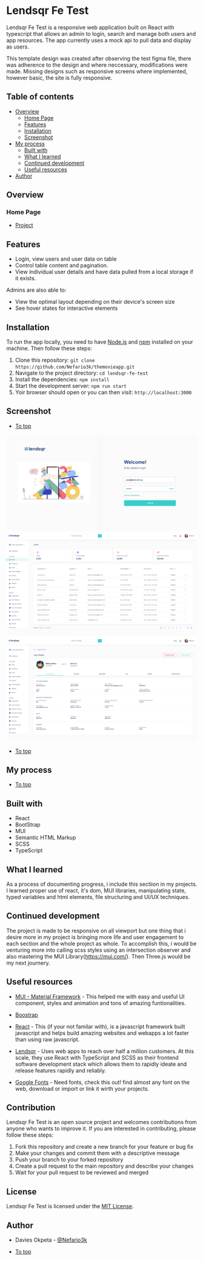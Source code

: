 # Lendsqr Fe Test

Lendsqr Fe Test is a responsive web application built on React with typescript that allows an admin to login, search and manage both users and app resources. The app currently uses a mock api to pull data and display as users.

This template design was created after observing the test figma file, there was adherence to the design and where neccessary, modifications were made. Missing designs such as responsive screens where implemented, however basic, the site is fully responsive.

## Table of contents

-   [Overview](#overview)
    -   [Home Page](#home-page)
    -   [Features](#features)
    -   [Installation](#installation)
    -   [Screenshot](#screenshot)
-   [My process](#my-process)
    -   [Built with](#built-with)
    -   [What I learned](#what-i-learned)
    -   [Continued development](#continued-development)
    -   [Useful resources](#useful-resources)
-   [Author](#author)

## Overview

### Home Page

-   [Project](https://nefario3k.github.io/themovieapp/)

## Features

-   Login, view users and user data on table
-   Control table content and pagination.
-   View individual user details and have data pulled from a local storage if it exists.

Admins are also able to:

-   View the optimal layout depending on their device's screen size
-   See hover states for interactive elements

## Installation

To run the app locally, you need to have [Node.js](https://nodejs.org/en/) and [npm](https://www.npmjs.com/) installed on your machine. Then follow these steps:

1. Clone this repository: `git clone https://github.com/Nefario3k/themovieapp.git`
2. Navigate to the project directory: `cd lendsqr-fe-test`
3. Install the dependencies: `npm install`
4. Start the development server: `npm run start`
5. Yoir browser should open or you can then visit: `http://localhost:3000`

## Screenshot

-   [To top](#overview)

![Login - Home](./src/assets/images/3.png)
![Users - Home](./src/assets/images/2.png)
![User - Home](./src/assets/images/1.png)

-   [To top](#overview)

## My process

-   [To top](#overview)
    <br />

## Built with

-   React
-   BootStrap
-   MUI
-   Semantic HTML Markup
-   SCSS
-   TypeScript

## What I learned

As a process of documenting progress, i include this sectiion in my projects. I learned proper use of react, it's dom, MUI libraries, manipulating state, typed variables and html elements, file structuring and UI/UX techniques.

## Continued development

The project is made to be responsive on all viewport but one thing that i desire more in my project is bringing more life and user engagement to each section and the whole project as whole. To accomplish this, i would be venturing more into calling scss styles using an intersection observer and also mastering the MUI Library(https://mui.com/). Then Three.js would be my next journery.

## Useful resources

-   [MUI - Material Framework](https://mui.com/) - This helped me with easy and useful UI component, styles and animation and tons of amazing funtionalities.

-   [Boostrap](https://getbootstrap.com)

-   [React](https://react.dev/) - This (if your not familar with), is a javascript framework built javascript and helps build amazing websites and webapps a lot faster than using raw javascript.

-   [Lendsqr](https://lendsqr.com/) - Uses web apps to reach over half a million customers. At this scale, they use React with TypeScript and SCSS as their frontend software development stack which allows them to rapidly ideate and release features rapidly and reliably.

-   [Google Fonts](https://fonts.google.com) - Need fonts, check this out! find almost any font on the web, download or import or link it wirth your projects.

## Contribution

Lendsqr Fe Test is an open source project and welcomes contributions from anyone who wants to improve it. If you are interested in contributing, please follow these steps:

1. Fork this repository and create a new branch for your feature or bug fix
2. Make your changes and commit them with a descriptive message
3. Push your branch to your forked repository
4. Create a pull request to the main repository and describe your changes
5. Wait for your pull request to be reviewed and merged

## License

Lendsqr Fe Test is licensed under the [MIT License](https://github.com/Nefario3k/lendsqr-fe-test/LICENSE).

## Author

-   Davies Okpeta - [@Nefario3k](https://nefario3k.github.io/Nefario3k/)

-   [To top](#overview)<br />
